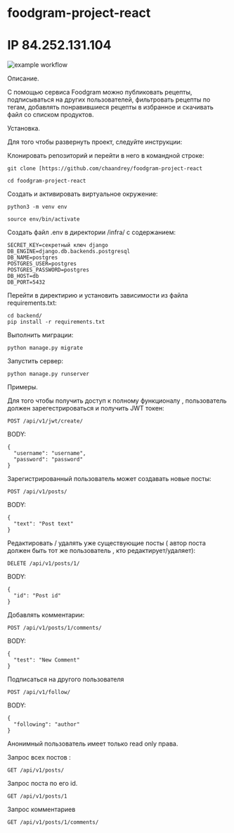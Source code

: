 # foodgram-project-react
#  IP 84.252.131.104
![example workflow](https://github.com/chaandrey/foodgram-project-react/actions/workflows/foodgram_workflow.yml/badge.svg)

Описание. 


С помощью сервиса Foodgram можно публиковать рецепты, подписываться на других пользователей, фильтровать рецепты по тегам, добавлять понравившиеся рецепты в избранное и скачивать файл со списком продуктов.


Установка.


Для того чтобы развернуть проект, следуйте инструкции:

Клонировать репозиторий и перейти в него в командной строке:

```
git clone [https://github.com/chaandrey/foodgram-project-react
```

```
cd foodgram-project-react
```

Cоздать и активировать виртуальное окружение:

```
python3 -m venv env
```

```
source env/bin/activate

```
Cоздать файл .env в директории /infra/ с содержанием:

```
SECRET_KEY=секретный ключ django
DB_ENGINE=django.db.backends.postgresql
DB_NAME=postgres
POSTGRES_USER=postgres
POSTGRES_PASSWORD=postgres
DB_HOST=db
DB_PORT=5432
```

Перейти в директирию и установить зависимости из файла requirements.txt:

```
cd backend/
pip install -r requirements.txt
```

Выполнить миграции:

```
python manage.py migrate
```

Запустить сервер:

```
python manage.py runserver
```




Примеры.

Для того чтобы получить доступ к полному функционалу , пользователь должен зарегестрироваться и получить JWT токен:

```
POST /api/v1/jwt/create/
```
BODY:
```
{
  "username": "username",
  "password": "password"
}
```

Зарегистрированный пользователь может создавать новые посты:

```
POST /api/v1/posts/
```
BODY:
```
{
  "text": "Post text"
}
```
Редактировать / удалять уже существующие посты ( автор поста должен быть тот же пользователь , кто редактирует/удаляет):

```
DELETE /api/v1/posts/1/
```
BODY:
```
{
  "id": "Post id"
}
```


Добавлять комментарии:

```
POST /api/v1/posts/1/comments/
```
BODY:
```
{
  "test": "New Comment"
}
```

Подписаться на другого пользователя
```
POST /api/v1/follow/
```
BODY:
```
{
  "following": "author"
}
```



Анонимный пользователь имеет только read only права.


Запрос всех постов :

```
GET /api/v1/posts/
```


Запрос поста по его id.

```
GET /api/v1/posts/1
```


Запрос комментариев

```
GET /api/v1/posts/1/comments/
```
